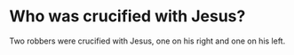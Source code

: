 # Who was crucified with Jesus?

Two robbers were crucified with Jesus, one on his right and one on his left.

